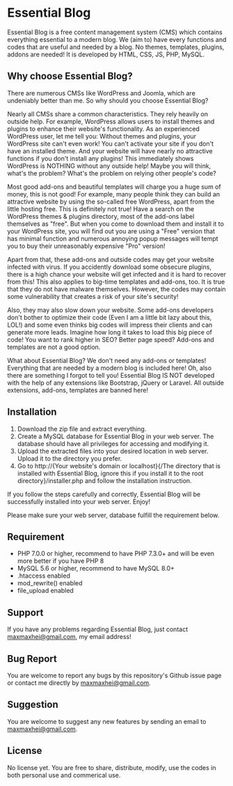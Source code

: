 # Essential Blog

Essential Blog is a free content management system (CMS) which contains everything essential to a modern blog. We (aim to) have every functions and codes that are useful and needed by a blog. No themes, templates, plugins, addons are needed! It is developed by HTML, CSS, JS, PHP, MySQL.

## Why choose Essential Blog?

There are numerous CMSs like WordPress and Joomla, which are undeniably better than me. So why should you choose Essential Blog?


Nearly all CMSs share a common characteristics. They rely heavily on outside help. For example, WordPress allows users to install themes and plugins to enhance their website's functionality. As an experienced WordPress user, let me tell you: Without themes and plugins, your WordPress site can't even work! You can't activate your site if you don't have an installed theme. And your website will have nearly no attractive functions if you don't install any plugins! This immediately shows WordPress is NOTHING without any outside help! Maybe you will think, what's the problem? What's the problem on relying other people's code?

Most good add-ons and beautiful templates will charge you a huge sum of money, this is not good! For example, many people think they can build an attractive website by using the so-called free WordPress, apart from the little hosting free. This is definitely not true! Have a search on the WordPress themes & plugins directory, most of the add-ons label themselves as "free". But when you come to download them and install it to your WordPress site, you will find out you are using a "Free" version that has minimal function and numerous annoying popup messages will tempt you to buy their unreasonably expensive "Pro" version! 

Apart from that, these add-ons and outside codes may get your website infected with virus. If you accidently download some obsecure plugins, there is a high chance your website will get infected and it is hard to recover from this! This also applies to big-time templates and add-ons, too. It is true that they do not have malware themselves. However, the codes may contain some vulnerability that creates a risk of your site's security! 

Also, they may also slow down your website. Some add-ons developers don't bother to optimize their code (Even I am a little bit lazy about this, LOL!) and some even thinks big codes will impress their clients and can generate more leads. Imagine how long it takes to load this big piece of code! You want to rank higher in SEO? Better page speed? Add-ons and templates are not a good option.

What about Essential Blog? We don't need any add-ons or templates! Everything that are needed by a modern blog is included here! Oh, also there are something I forgot to tell you! Essential Blog IS NOT developed with the help of any extensions like Bootstrap, jQuery or Laravel. All outside extensions, add-ons, templates are banned here! 

## Installation 

1. Download the zip file and extract everything.
2. Create a MySQL database for Essential Blog in your web server. The database should have all privileges for accessing and modifying it. 
3. Upload the extracted files into your desired location in web server. Upload it to the directory you prefer.
4. Go to http://{Your website's domain or localhost}{/The directory that is installed with Essential Blog, ignore this if you install it to the root directory}/installer.php and follow the installation instruction.

If you follow the steps carefully and correctly, Essential Blog will be successfully installed into your web server. Enjoy!

Please make sure your web server, database fulfill the requirement below.

## Requirement

- PHP 7.0.0 or higher, recommend to have PHP 7.3.0+ and will be even more better if you have PHP 8
- MySQL 5.6 or higher, recommend to have MySQL 8.0+
- .htaccess enabled
- mod_rewrite() enabled
- file_upload enabled


## Support

If you have any problems regarding Essential Blog, just contact maxmaxhei@gmail.com, my email address!

## Bug Report

You are welcome to report any bugs by this repository's Github issue page or contact me directly by maxmaxhei@gmail.com.

## Suggestion

You are welcome to suggest any new features by sending an email to maxmaxhei@gmail.com.

## License

No license yet. You are free to share, distribute, modify, use the codes in both personal use and commerical use.



